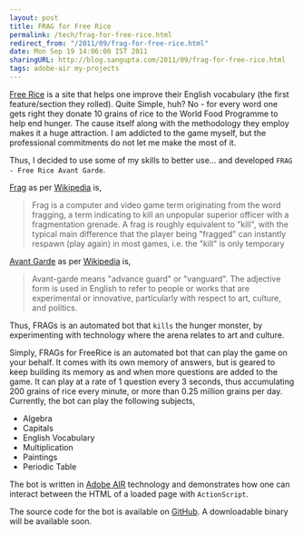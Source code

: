 ```yaml
---
layout: post
title: FRAG for Free Rice
permalink: /tech/frag-for-free-rice.html
redirect_from: "/2011/09/frag-for-free-rice.html"
date: Mon Sep 19 14:06:00 IST 2011
sharingURL: http://blog.sangupta.com/2011/09/frag-for-free-rice.html
tags: adobe-air my-projects
---
```


<a href="http://www.freerice.com">Free Rice</a> is a site that helps one improve their English 
vocabulary (the first feature/section they rolled). Quite Simple, huh? No - for every word one 
gets right they donate 10 grains of rice to the World Food Programme to help end hunger. The 
cause itself along with the methodology they employ makes it a huge attraction. I am addicted 
to the game myself, but the professional commitments do not let me make the most of it.

Thus, I decided to use some of my skills to better use... and developed `FRAG - Free Rice Avant Garde`.

<a href="http://en.wikipedia.org/wiki/Frag_(video_gaming)">Frag</a> as per <a href="http://en.wikipedia.org">Wikipedia</a> is,


> Frag is a computer and video game term originating from the word fragging, a term indicating to 
> kill an unpopular superior officer with a fragmentation grenade. A frag is roughly equivalent to 
> "kill", with the typical main difference that the player being "fragged" can instantly respawn 
> (play again) in most games, i.e. the "kill" is only temporary

<a href="http://en.wikipedia.org/wiki/Avant-garde">Avant Garde</a> as per 
<a href="http://en.wikipedia.org">Wikipedia</a> is,

> Avant-garde means "advance guard" or "vanguard". The adjective form is used in English to 
> refer to people or works that are experimental or innovative, particularly with respect to art, 
> culture, and politics.

Thus, FRAGs is an automated bot that `kills` the hunger monster, by experimenting with technology 
where the arena relates to art and culture.

Simply, FRAGs for FreeRice is an automated bot that can play the game on your behalf. It comes with 
its own memory of answers, but is geared to keep building its memory as and when more questions are 
added to the game. It can play at a rate of 1 question every 3 seconds, thus accumulating 200 grains 
of rice every minute, or more than 0.25 million grains per day. Currently, the bot can play the 
following subjects,

* Algebra
* Capitals
* English Vocabulary
* Multiplication
* Paintings
* Periodic Table

The bot is written in <a href="http://get.adobe.com/air">Adobe AIR</a> technology and demonstrates 
how one can interact between the HTML of a loaded page with `ActionScript`.

The source code for the bot is available on <a href="http://github.com/sangupta/frag">GitHub</a>. A 
downloadable binary will be available soon.
